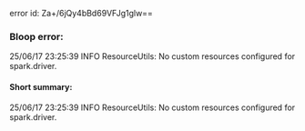 error id: Za+/6jQy4bBd69VFJg1glw==
### Bloop error:

25/06/17 23:25:39 INFO ResourceUtils: No custom resources configured for spark.driver.
#### Short summary: 

25/06/17 23:25:39 INFO ResourceUtils: No custom resources configured for spark.driver.